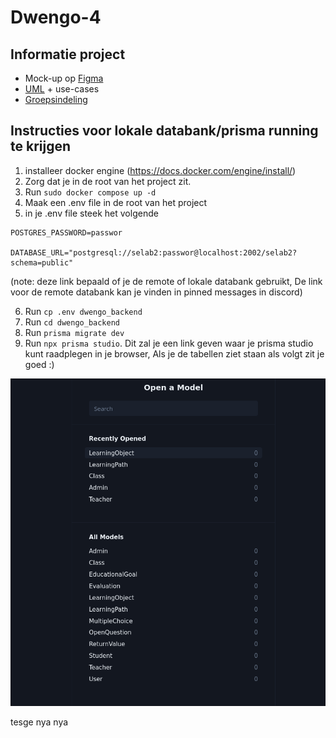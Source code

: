 # Dwengo-4

## Informatie project

- Mock-up op [Figma](https://www.figma.com/design/A8yBKOe1BxgrV3vTWLLOms/Dwengo?node-id=0-1&t=Blc6awHrRmzETtLX-1)
- [UML](docs/prisma-uml.svg) + use-cases
- [Groepsindeling](docs/groepsindeling.md)

## Instructies voor lokale databank/prisma running te krijgen

1. installeer docker engine (https://docs.docker.com/engine/install/)
2. Zorg dat je in de root van het project zit.
3. Run `sudo docker compose up -d`
4. Maak een .env file in de root van het project
5. in je .env file steek het volgende

```
POSTGRES_PASSWORD=passwor

DATABASE_URL="postgresql://selab2:passwor@localhost:2002/selab2?schema=public"
```

(note: deze link bepaald of je de remote of lokale databank gebruikt, De link voor de remote databank kan je vinden in pinned messages in discord)

6. Run `cp .env dwengo_backend`
7. Run `cd dwengo_backend`
8. Run `prisma migrate dev`
9. Run `npx prisma studio`. Dit zal je een link geven waar je prisma studio kunt raadplegen in je browser, Als je de tabellen ziet staan als volgt zit je goed :)

![alt text](image.png)

tesge
nya
nya
